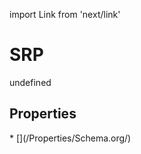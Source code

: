 import Link from 'next/link'
# SRP

undefined

## Properties

<Grid>
* [](/Properties/Schema.org/)

</Grid>

